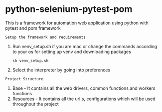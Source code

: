 # python-selenium-pytest-pom
This is a framework for automation web application using python with pytest and pom framework

`Setup the framework and requirements`
1. Run venv_setup.sh if you are mac or change the commands according to your os for setting up venv and downloading packages
    
    `sh venv_setup.sh`

2. Select the interpreter by going into preferences 

`Project Structure`
1. Base - It contains all the web drivers, common functions and workers functions
2. Resources - It contains all the url's, configurations which will be used throughout the project
